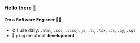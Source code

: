 ### Hello there 👋

#### I'm a Software Engineer 👨‍💻

- ⚙️ I use daily: `.html`, `.css`, `.scss`, `.js`, `.ts`, `.tsx`, `.cs`, `.py`, `.sql`
- 💬 `ping` me about **development**
